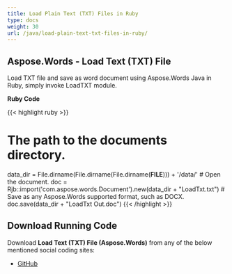 ```yaml
---
title: Load Plain Text (TXT) Files in Ruby
type: docs
weight: 30
url: /java/load-plain-text-txt-files-in-ruby/
---
```


## **Aspose.Words - Load Text (TXT) File**
Load TXT file and save as word document using Aspose.Words Java in Ruby, simply invoke LoadTXT module.

**Ruby Code**

{{< highlight ruby >}}
# The path to the documents directory.
data_dir = File.dirname(File.dirname(File.dirname(__FILE__))) + '/data/'
\# Open the document.
doc = Rjb::import('com.aspose.words.Document').new(data_dir + "LoadTxt.txt")
\# Save as any Aspose.Words supported format, such as DOCX.
doc.save(data_dir + "LoadTxt Out.doc")
{{< /highlight >}}
## **Download Running Code**
Download **Load Text (TXT) File (Aspose.Words)** from any of the below mentioned social coding sites:

- [GitHub](https://github.com/aspose-words/Aspose.Words-for-Java/blob/master/Plugins/Aspose_Words_Java_for_Ruby/lib/asposewordsjavaforruby/loadtxt.rb)
